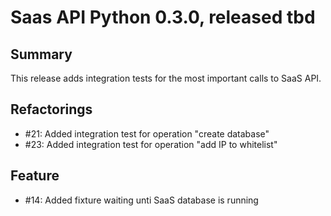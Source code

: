 # Saas API Python 0.3.0, released tbd

## Summary

This release adds integration tests for the most important calls to SaaS API.

## Refactorings

* #21: Added integration test for operation "create database"
* #23: Added integration test for operation "add IP to whitelist"

## Feature

* #14: Added fixture waiting unti SaaS database is running
